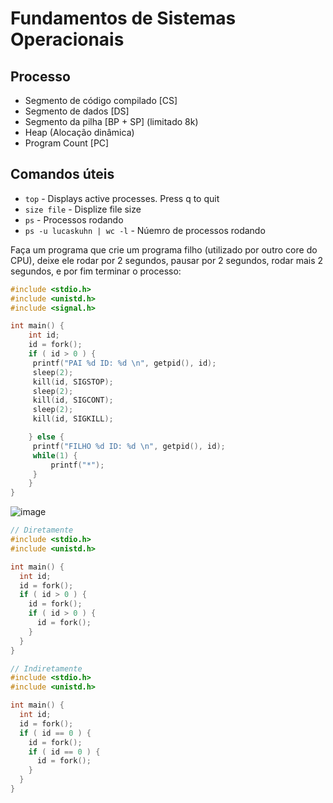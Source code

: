 # Fundamentos de Sistemas Operacionais

## Processo 
- Segmento de código compilado [CS]
- Segmento de dados [DS]
- Segmento da pilha [BP + SP] (limitado 8k)
- Heap (Alocação dinâmica)
- Program Count [PC] 
    
## Comandos úteis

-  `top` - Displays active processes. Press q to quit
- `size file` - Displize file size
- `ps` - Processos rodando
- `ps -u lucaskuhn | wc -l` - Núemro de processos rodando
    
Faça um programa que crie um programa filho (utilizado por outro core do CPU), deixe ele rodar por 2 segundos, pausar por 2 segundos, rodar mais 2 segundos, e por fim terminar o processo:
```c
#include <stdio.h>
#include <unistd.h>
#include <signal.h>

int main() {
    int id;
    id = fork();
    if ( id > 0 ) {
     printf("PAI %d ID: %d \n", getpid(), id);
   	 sleep(2);
   	 kill(id, SIGSTOP);
   	 sleep(2);
   	 kill(id, SIGCONT);
   	 sleep(2);
   	 kill(id, SIGKILL);

    } else {
     printf("FILHO %d ID: %d \n", getpid(), id);
   	 while(1) {
   		 printf("*");
   	 }
    }
}

```

![image](https://user-images.githubusercontent.com/26127185/54059276-587ef480-41d7-11e9-8783-71759cff2470.png)

```c 
// Diretamente
#include <stdio.h>
#include <unistd.h>

int main() {
  int id;
  id = fork();
  if ( id > 0 ) {
    id = fork();
    if ( id > 0 ) { 
      id = fork();
    }
  }
}

// Indiretamente
#include <stdio.h>
#include <unistd.h>

int main() {
  int id;
  id = fork();
  if ( id == 0 ) {
    id = fork();
    if ( id == 0 ) {
      id = fork();
    }
  }
}
```
